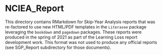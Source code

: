 NCIEA_Report
==========

This directory contains RMarkdown for Skip-Year Analysis reports that was re-factored to use new HTML/PDF templates
in the `Literasee` package leveraging the `bookdown` and `pagedown` packages.  These reports were produced in the 
spring of 2021 as part of the Learning Loss report development work.  This format was not used to produce any
official reports (see SGP_Report subdirectory for those documents).
